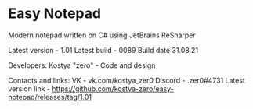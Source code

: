 # Easy Notepad
Modern notepad written on C# using JetBrains ReSharper

Latest version - 1.01
Latest build - 0089
Build date 31.08.21

Developers:
Kostya "zero" - Code and design

Contacts and links:
VK - vk.com/kostya_zer0
Discord - .zer0#4731
Latest version link - https://github.com/kostya-zero/easy-notepad/releases/tag/1.01
